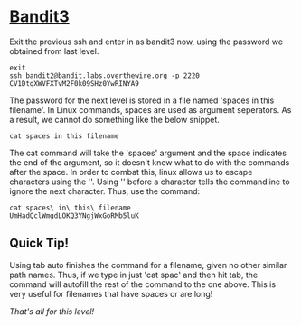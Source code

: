 # [Bandit3](http://overthewire.org/wargames/bandit/bandit3.html)

Exit the previous ssh and enter in as bandit3 now, using the password we obtained from last level.

```
exit
ssh bandit2@bandit.labs.overthewire.org -p 2220
CV1DtqXWVFXTvM2F0k09SHz0YwRINYA9
```

The password for the next level is stored in a file named 'spaces in this filename'. In Linux commands, spaces are used as argument seperators.
As a result, we cannot do something like the below snippet.

```
cat spaces in this filename
```

The cat command will take the 'spaces' argument and the space indicates the end of the argument, so it doesn't know what to do with the commands after the space.
In order to combat this, linux allows us to escape characters using the '\'. Using '\' before a character tells the commandline to ignore the next
character. Thus, use the command:

```
cat spaces\ in\ this\ filename
UmHadQclWmgdLOKQ3YNgjWxGoRMb5luK
```

## Quick Tip!
Using tab auto finishes the command for a filename, given no other similar path names. Thus, if we type in just 'cat spac' and then hit tab, 
the command will autofill the rest of the command to the one above. This is very useful for filenames that have spaces or are long!

*That's all for this level!*
